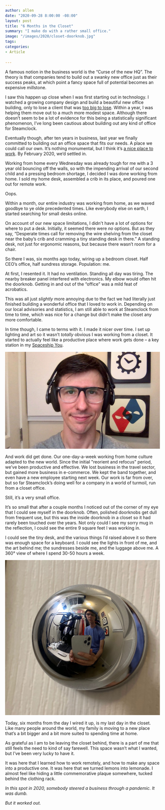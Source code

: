 ```yaml
---
author: allen
date: "2020-09-28 8:00:00 -08:00"
layout: post
title: "6 Months in the Closet"
summary: "I make do with a rather small office."
image: "/images/2020/closet-doorknob.jpg"
tags:
categories:
- Article

---
```


A famous notion in the business world is the “Curse of the new HQ”. The theory is that companies tend to build out a swanky new office just as their success peaks, at which point a fancy space full of potential becomes an expensive millstone.

I saw this happen up close when I was first starting out in technology. I watched a growing company design and build a beautiful new office building, only to lose a client that was [too big to lose](https://allenpike.com/2018/the-big-deal). Within a year, I was helping them move out to a much more modest space. Although there doesn’t seem to be a lot of evidence for this being a statistically significant phenomenon, I’ve long been cautious about building out any kind of office for Steamclock.

Eventually though, after ten years in business, last year we finally committed to building out an office space that fits our needs. A place we could call our own. It’s nothing monumental, but I think it’s [a nice place to work](https://twitter.com/steamclocksw/status/1208116886262562816/photo/1). By February 2020, we’d settled in. 

Working from home every Wednesday was already tough for me with a 3 year old bouncing off the walls, so with the impending arrival of our second child and a pressing bedroom shortage, I decided I was done working from home. I sold my home desk, assembled a crib in its place, and poured one out for remote work.

Oops.

Within a month, our entire industry was working from home, as we waved goodbye to ye olde precedented times. Like everybody else on earth, I started searching for small desks online.

On account of our new space limitations, I didn't have a lot of options for where to put a desk. Initially, it seemed there were *no* options. But as they say, “Desperate times call for removing the wire shelving from the closet near the baby’s crib and cramming a tiny standing desk in there.” A standing desk, not just for ergonomic reasons, but because there wasn’t room for a chair.

So there I was, six months ago today, wiring up a bedroom closet. Half CEO’s office, half sundress storage. Population: me.

At first, I resented it. It had no ventilation. Standing all day was tiring. The nearby breaker panel interfered with electronics. My elbow would often hit the doorknob. Getting in and out of the “office” was a mild feat of acrobatics.

This was all just *slightly* more annoying due to the fact we had literally just finished building a wonderful office that I loved to work in. Depending on our local advisories and statistics, I am still able to work at Steamclock from time to time, which was nice for a change but didn’t make the closet any more comfortable.

In time though, I came to terms with it. I made it nicer over time. I set up lighting and art so it wasn’t *totally* obvious I was working from a closet. It started to actually feel like a productive place where work gets done – a key station in my [Spaceship You](https://www.youtube.com/watch?v=snAhsXyO3Ck&feature=emb_title).

<img src="/images/2020/closet-cam.jpg"> 

And work did get done. Our one-day-a-week working from home culture adapted to the new world. Since the initial "reorient and refocus" period, we’ve been productive and effective. We lost business in the travel sector, but gained more business in e-commerce. We kept the band together, and even have a new employee starting next week. Our work is far from over, but so far Steamclock’s doing well for a company in a world of turmoil, run from a closet office.

Still, it’s a very small office.

It’s so small that after a couple months I noticed out of the corner of my eye that I could see myself in the doorknob. Often, polished doorknobs get dull from frequent use, but this was the inside doorknob in a closet so it had rarely been touched over the years. Not only could I see my sorry mug in the reflection, I could see the entire 9 square feet I was working in.

I could see the tiny desk, and the various things I’d raised above it so there was enough space for a keyboard. I could see the lights in front of me, and the art behind me; the sundresses beside me, and the luggage above me. A 360° view of where I spend 30-50 hours a week.

<img src="/images/2020/closet-doorknob.jpg"> 

Today, six months from the day I wired it up, is my last day in the closet. Like many people around the world, my family is moving to a new place that’s a bit bigger and a bit more suited to spending time at home. 

As grateful as I am to be leaving the closet behind, there is a part of me that still feels the need to kind of say farewell. This space wasn’t what I wanted, but I’ve been very lucky to have it.

It was here that I learned how to work remotely, and how to make any space into a productive one. It was here that we turned lemons into lemonade. I almost feel like hiding a little commemorative plaque somewhere, tucked behind the clothing rack.

*In this spot in 2020, somebody steered a business through a pandemic. It was dumb.*

*But it worked out.*


